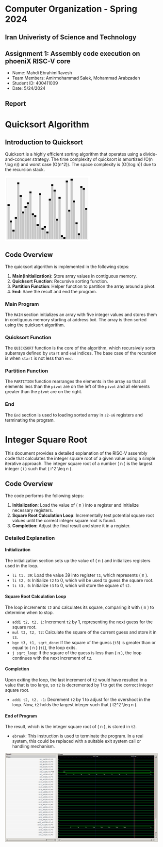 Computer Organization - Spring 2024
==============================================================
## Iran Univeristy of Science and Technology
## Assignment 1: Assembly code execution on phoeniX RISC-V core

- Name: Mahdi EbrahimiRavesh
- Team Members: Amirmohammad Salek, Mohammad Arabzadeh
- Student ID: 400411009
- Date: 5/24/2024

## Report

# Quicksort Algorithm 

## Introduction to Quicksort
Quicksort is a highly efficient sorting algorithm that operates using a divide-and-conquer strategy. The time complexity of quicksort is amortized \(O(n \log n)\) and worst case \(O(n^2)\). The space complexity is \(O(\log n)\) due to the recursion stack.

![Quicksort GIF](./Images/Sorting_quicksort_anim.gif)

## Code Overview

The quicksort algorithm is implemented in the following steps:
1. **Main(Initialization)**: Store array values in contiguous memory.
2. **Quicksort Function**: Recursive sorting function.
3. **Partition Function**: Helper function to partition the array around a pivot.
4. **End**: Save the result and end the program.

### Main Program

The `MAIN` section initializes an array with five integer values and stores them in contiguous memory starting at address `0x0`. The array is then sorted using the quicksort algorithm.

### Quicksort Function

The `QUICKSORT` function is the core of the algorithm, which recursively sorts subarrays defined by `start` and `end` indices. The base case of the recursion is when `start` is not less than `end`.

### Partition Function

The `PARTITION` function rearranges the elements in the array so that all elements less than the `pivot` are on the left of the `pivot` and all elements greater than the `pivot` are on the right.

### End

The `End` section is used to loading sorted array in `s2-s6` registers and terminating the program.


# Integer Square Root

This document provides a detailed explanation of the RISC-V assembly code that calculates the integer square root of a given value using a simple iterative approach. The integer square root of a number \( n \) is the largest integer \( i \) such that \( i^2 \leq n \).

## Code Overview

The code performs the following steps:
1. **Initialization**: Load the value of \( n \) into a register and initialize necessary registers.
2. **Square Root Calculation Loop**: Incrementally test potential square root values until the correct integer square root is found.
3. **Completion**: Adjust the final result and store it in a register.

### Detailed Explanation

#### Initialization

The initialization section sets up the value of \( n \) and initializes registers used in the loop.


- `li t1, 39`: Load the value 39 into register `t1`, which represents \( n \).
- `li t2, 0`: Initialize `t2` to 0, which will be used to guess the square root.
- `li t3, 0`: Initialize `t3` to 0, which will store the square of `t2`.

#### Square Root Calculation Loop

The loop increments `t2` and calculates its square, comparing it with \( n \) to determine when to stop.

- `addi t2, t2, 1`: Increment `t2` by 1, representing the next guess for the square root.
- `mul t3, t2, t2`: Calculate the square of the current guess and store it in `t3`.
- `bge t3, t1, sqrt_done`: If the square of the guess (`t3`) is greater than or equal to \( n \) (`t1`), the loop exits.
- `j sqrt_loop`: If the square of the guess is less than \( n \), the loop continues with the next increment of `t2`.

#### Completion

Upon exiting the loop, the last increment of `t2` would have resulted in a value that is too large, so `t2` is decremented by 1 to get the correct integer square root.

- `addi t2, t2, -1`: Decrement `t2` by 1 to adjust for the overshoot in the loop. Now, `t2` holds the largest integer such that \( t2^2 \leq n \).

#### End of Program

The result, which is the integer square root of \( n \), is stored in `t2`.

- `ebreak`: This instruction is used to terminate the program. In a real system, this could be replaced with a suitable exit system call or handling mechanism.

![Integer sqrt wave](./Images/int_sqrt.png)
